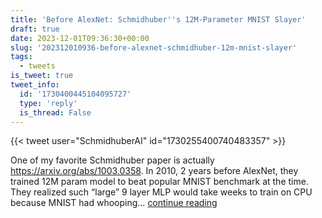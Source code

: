 ```yaml
---
title: 'Before AlexNet: Schmidhuber''s 12M-Parameter MNIST Slayer'
draft: true
date: 2023-12-01T09:36:30+00:00
slug: '202312010936-before-alexnet-schmidhuber-12m-mnist-slayer'
tags:
  - tweets
is_tweet: true
tweet_info:
  id: '1730400445104095727'
  type: 'reply'
  is_thread: False
---
```




{{< tweet user="SchmidhuberAI" id="1730255400740483357" >}}

One of my favorite Schmidhuber paper is actually <https://arxiv.org/abs/1003.0358>. In 2010, 2 years before AlexNet, they trained 12M param model to beat popular MNIST benchmark at the time. They realized such “large” 9 layer MLP would take weeks to train on CPU because MNIST had whooping… [continue reading](https://x.com/sytelus/status/1730400445104095727)
